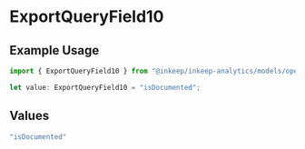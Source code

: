 # ExportQueryField10

## Example Usage

```typescript
import { ExportQueryField10 } from "@inkeep/inkeep-analytics/models/operations";

let value: ExportQueryField10 = "isDocumented";
```

## Values

```typescript
"isDocumented"
```